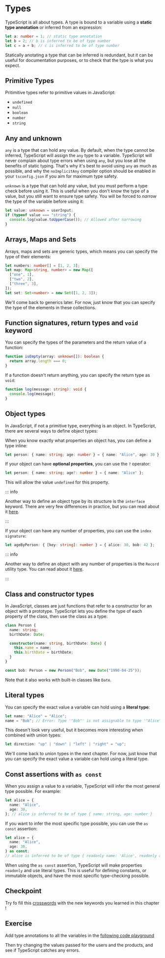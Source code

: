 # Types

TypeScript is all about types. A type is bound to a variable using a **static type annotation** or inferred from an expression:

```typescript
let a: number = 1; // static type annotation
let b = 2; // b is inferred to be of type number
let c = a + b; // c is inferred to be of type number
```

Statically anotating a type that can be inferred is redundant, but it can be useful for documentation purposes, or to check that the type is what you expect.

## Primitive Types

Pritimitive types refer to primitive values in JavaScript:

- `undefined`
- `null`
- `boolean`
- `number`
- `string`

## Any and unknown

`any` is a type that can hold any value. By default, when the type cannot be inferred, TypeScript will assign the `any` type to a variable. TypeScript will never complain about type errors when using `any`, but you lose all the benefits of static typing. That's why it's best to avoid using `any` as much as possible, and why the `noImplicitAny` compiler option should be enabled in your `tsconfig.json` if you aim for maximum type safety.

`unknown` is a type that can hold any value, but you must perform a type check before using it. This is useful when you don't know the type of a value, but you still want to ensure type safety. You will be forced to _narrow_ the type of the variable before using it:

```typescript
let value: unknown = userInput;
if (typeof value === "string") {
  console.log(value.toUpperCase()); // Allowed after narrowing
}
```

## Arrays, Maps and Sets

Arrays, maps and sets are generic types, which means you can specify the type of their elements:

```typescript
let numbers: number[] = [1, 2, 3];
let map: Map<string, number> = new Map([
  ["one", 1],
  ["two", 2],
  ["three", 3],
]);
let set: Set<number> = new Set([1, 2, 3]);
```

We'll come back to generics later. For now, just know that you can specify the type of the elements in these collections.

## Function signatures, return types and `void` keyword

You can specify the types of the parameters and the return value of a function:

```typescript
function isEmpty(array: unknown[]): boolean {
  return array.length === 0;
}
```

If a function doesn't return anything, you can specify the return type as `void`:

```typescript
function log(message: string): void {
  console.log(message);
}
```

## Object types

In JavaScript, if not a primitive type, everything is an object. In TypeScript, there are several ways to define object types:

When you know exactly what properties an object has, you can define a type inline:

```typescript
let person: { name: string; age: number } = { name: "Alice", age: 30 };
```

If your object can have **optional properties**, you can use the `?` operator:

```typescript
let person: { name: string; age?: number } = { name: "Alice" };
```

This will allow the value `undefined` for this property.

::: info

Another way to define an object type by its structure is the `interface` keyword. There are very few differences in practice, but you can read about it [here](https://www.typescriptlang.org/docs/handbook/2/everyday-types.html#differences-between-type-aliases-and-interfaces).

:::

If your object can have any number of properties, you can use the `index signature`:

```typescript
let ageByPerson: { [key: string]: number } = { alice: 30, bob: 42 };
```

::: info

Another way to define an object with any number of properties is the `Record` utility type. You can read about it [here](https://www.typescriptlang.org/docs/handbook/utility-types.html#recordkeys-type).

:::

## Class and constructor types

In JavaScript, classes are just functions that refer to a constructor for an object with a prototype. TypeScript lets you define the type of each property of the class, then use the class as a type:

```typescript
class Person {
  name: string;
  birthDate: Date;

  constructor(name: string, birthDate: Date) {
    this.name = name;
    this.birthDate = birthDate;
  }
}

const bob: Person = new Person("Bob", new Date("1990-04-25"));
```

Note that it also works with built-in classes like `Date`.

## Literal types

You can specify the exact value a variable can hold using a **literal type**:

```typescript
let name: "Alice" = "Alice";
name = "Bob"; // Error: Type '"Bob"' is not assignable to type '"Alice"'
```

This doesn't look very useful, but it becomes more interesting when combined with union types:

```typescript
let direction: "up" | "down" | "left" | "right" = "up";
```

We'll come back to union types in the next chapter. For now, just know that you can specify the exact value a variable can hold using a literal type.

## Const assertions with `as const`

When you assign a value to a variable, TypeScript will infer the most general type possible. For example:

```typescript
let alice = {
  name: "Alice",
  age: 30,
}; // alice is inferred to be of type { name: string, age: number }
```

If you want to infer the most specific type possible, you can use the `as const` assertion:

```typescript
let alice = {
  name: "Alice",
  age: 30,
} as const;
// alice is inferred to be of type { readonly name: 'Alice', readonly age: 30 }
```

When using the `as const` assertion, TypeScript will make properties `readonly` and use literal types. This is useful for defining constants, or immutable objects, and have the most specific type-checking possible.

## Checkpoint

Try fo fill this [crosswords](https://ladigitale.dev/digiquiz/q/68652a1ba7e06) with the new keywords you learned in this chapter !

## Exercise

Add type annotations to all the variables in the [following code playground](https://www.typescriptlang.org/play/?#code/PTAEEEBNNAXBPADgU1AQwHYYPazbAS2wwGdQAzbAJ3QBtbQA3NKgtAI1uTMxnIFcMAY0LEyBDHAAWqIdkioO2RsgB0AKHVzSsUIirz+IgML5kAc2oFuoALygMyAO6gAyslgAKANoAiclT8BLC+ADSgvirmHhxcYREAtsj4vgC6AJSaQrRoJGQACgaQRroA3uqglaDaJLCBItSeVMjk4UJmlqzc4foEQsjpoOVVI9IEJKrN5HagUxWjlbBS46rtsBZWNvZrG10k8wtLK739MyfIB6AAvuo3WmK6aIiIXDOOLoWGIp6+Ty-I8T8ASCIVS4QADKoAEwAVkyNV0sGwCXw2DezlAn2K318SJRSMB-kCwXikQsMU4ALBoEhAEY4fcdKB2MgWuiPkUSj8WS1CUkUtSAMyqGHgzKM2p6TkmfBoWjYcwzbx-LjhPGo8I88ipLIPUD8EjIGj2YZVDBoJIALlAAHJwLQ+sgbaFLgYuNbfEIDXijfEQNVMMzUJ7vcjfeFftEMCFQNQImhIAkJL5LuxcgBrDzW00LFXIa0ANhdC0WyNR1qhlxudwEwlEkmisAAKrg5YVHZ4DUbBjnZh5+FRJAB5dgAK2QIlUmfgJE7hqoqjTJEzsHSk2Q2OQnk8SLwtHCU0GtgAfENLiMEVKvrp7Ppr6Y9wrVOQJJBPIg7KfEOvprY-33yEyEtqj1ABHfhMEIBAZi7BclxXbwph1YDmlgAdJF3OVQAAaivbFYFUc5QAAKlAcDIOCeAqwhTI7hqbAuFUeVzB+Fs90teJGzYttWH6Odu3SIA)

Then try changing the values passed for the users and the products, and see if TypeScript catches any errors.
